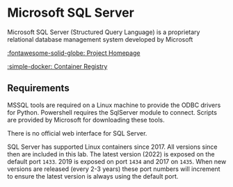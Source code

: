 # Microsoft SQL Server

Microsoft SQL Server (Structured Query Language) is a proprietary relational database management system developed by Microsoft

[:fontawesome-solid-globe: Project Homepage](https://www.microsoft.com/en-gb/sql-server)

[:simple-docker: Container Registry](https://mcr.microsoft.com/en-us/catalog?cat=Databases&alphaSort=asc&alphaSortKey=Name)

## Requirements

MSSQL tools are required on a Linux machine to provide the ODBC drivers for Python. Powershell requires the SqlServer module to connect. Scripts are provided by Microsoft for downloading these tools.

There is no official web interface for SQL Server.

SQL Server has supported Linux containers since 2017. All versions since then are included in this lab. The latest version (2022) is exposed on the default port `1433`. 2019 is exposed on port `1434` and 2017 on `1435`. When new versions are released (every 2-3 years) these port numbers will increment to ensure the latest version is always using the default port.